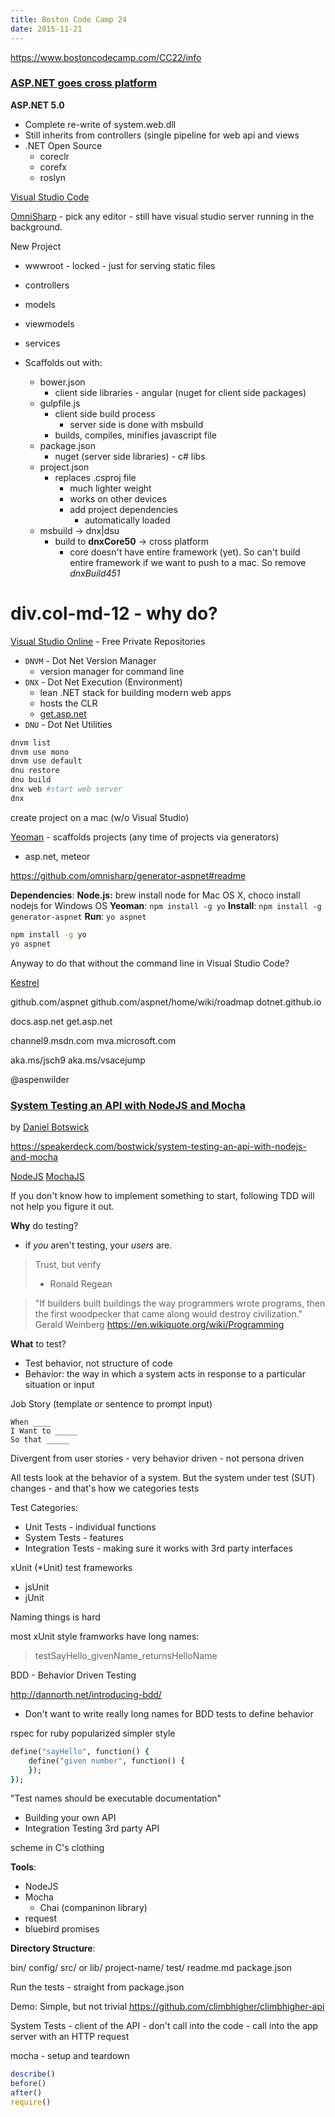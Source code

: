 ```yaml
---
title: Boston Code Camp 24
date: 2015-11-21
---
```


https://www.bostoncodecamp.com/CC22/info

### [ASP.NET goes cross platform](https://www.bostoncodecamp.com/CC24/Sessions/Details/15252)


**ASP.NET 5.0**

* Complete re-write of system.web.dll
* Still inherits from controllers (single pipeline for web api and views
* .NET Open Source
	* coreclr
	* corefx
	* roslyn

[Visual Studio Code](https://code.visualstudio.com/Download)

[OmniSharp](http://www.omnisharp.net/) - pick any editor - still have visual studio server running in the background.

New Project

* wwwroot - locked - just for serving static files
* controllers
* models
* viewmodels
* services

* Scaffolds out with:
	* bower.json
		* client side libraries - angular (nuget for client side packages)
	* gulpfile.js
		* client side build process
			* server side is done with msbuild
		* builds, compiles, minifies javascript file
	* package.json
		* nuget (server side libraries) - c# libs
	* project.json
		* replaces .csproj file
			* much lighter weight
			* works on other devices
			* add project dependencies
				* automatically loaded
	* msbuild -> dnx|dsu
		* build to **dnxCore50** -> cross platform
			* core doesn't have entire framework (yet).  So can't build entire framework if we want to push to a mac.  So remove *dnxBuild451*

# div.col-md-12 - why do?

[Visual Studio Online](https://www.visualstudio.com/products/visual-studio-team-services-vs) - Free Private Repositories


* `DNVM` - Dot Net Version Manager
	* version manager for command line
* `DNX` - Dot Net Execution (Environment)
	* lean .NET stack for building modern web apps
	* hosts the CLR
	* [get.asp.net](https://get.asp.net/)
* `DNU` - Dot Net Utilities


```bash
dnvm list
dnvm use mono
dnvm use default
dnu restore
dnu build
dnx web #start web server
dnx
```

create project on a mac (w/o Visual Studio)

[Yeoman](http://yeoman.io/) - scaffolds projects (any time of projects via generators)

* asp.net, meteor

https://github.com/omnisharp/generator-aspnet#readme

**Dependencies**:
**Node.js:** brew install node for Mac OS X, choco install nodejs for Windows OS
**Yeoman**: `npm install -g yo`
**Install**: `npm install -g generator-aspnet`
**Run**: `yo aspnet`


```bash
npm install -g yo
yo aspnet
```

Anyway to do that without the command line in Visual Studio Code?

[Kestrel](https://github.com/aspnet/KestrelHttpServer)


github.com/aspnet
github.com/aspnet/home/wiki/roadmap
dotnet.github.io

docs.asp.net
get.asp.net

channel9.msdn.com
mva.microsoft.com

aka.ms/jsch9
aka.ms/vsacejump

@aspenwilder


### [System Testing an API with NodeJS and Mocha](https://www.bostoncodecamp.com/CC24/Sessions/Details/15261)


by [Daniel Botswick](http://danielbostwick.com/)

https://speakerdeck.com/bostwick/system-testing-an-api-with-nodejs-and-mocha

[NodeJS](https://nodejs.org/en/)
[MochaJS](https://mochajs.org/)

If you don't know how to implement something to start, following TDD will not help you figure it out.

**Why** do testing?

* if *you* aren't testing, your *users* are.

> Trust, but verify
> - Ronald Regean

> "If builders built buildings the way programmers wrote programs, then the first woodpecker that came along would destroy civilization."
> Gerald Weinberg 
> https://en.wikiquote.org/wiki/Programming

**What** to test?

* Test behavior, not structure of code
* Behavior: the way in which a system acts in response to a particular situation or input

Job Story (template or sentence to prompt input)

```none
When ____
I Want to _____
So that _____
```

Divergent from user stories - very behavior driven - not persona driven


All tests look at the behavior of a system.  But the system under test (SUT) changes - and that's how we categories tests

Test Categories:

* Unit Tests - individual functions
* System Tests - features
* Integration Tests - making sure it works with 3rd party interfaces

xUnit (*Unit) test frameworks

* jsUnit
* jUnit

Naming things is hard

most xUnit style framworks have long names:

> testSayHello_givenName_returnsHelloName

BDD - Behavior Driven Testing

http://dannorth.net/introducing-bdd/

* Don't want to write really long names for BDD tests to define behavior

rspec for ruby popularized simpler style

```ruby
define("sayHello", function() {
	define("given number", function() {
	});
});
```

"Test names should be executable documentation"

* Building your own API
* Integration Testing 3rd party API

scheme in C's clothing

**Tools**:

* NodeJS
* Mocha
	* Chai (companinon library)
* request
* bluebird promises


**Directory Structure**:

bin/
config/
src/ or lib/
	project-name/
test/
readme.md
package.json


Run the tests - straight from package.json

Demo: Simple, but not trivial
https://github.com/climbhigher/climbhigher-api


System Tests - client of the API - don't call into the code - call into the app server with an HTTP request


mocha - setup and teardown

```js
describe()
before()
after()
require()
```
